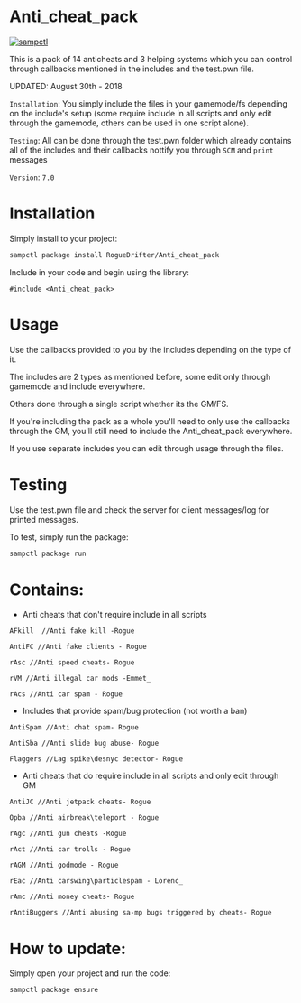# Anti_cheat_pack

[![sampctl](https://shields.southcla.ws/badge/sampctl-Anti_cheat_pack-2f2f2f.svg?style=for-the-badge)](https://github.com/RogueDrifter/Anti_cheat_pack)

This is a pack of 14 anticheats and 3 helping systems which you can control through callbacks mentioned
in the includes and the test.pwn file.

UPDATED: August 30th - 2018

`Installation`: You simply include the files in your gamemode/fs depending on the include's setup (some require include in all scripts and only edit through
the gamemode, others can be used in one script alone).

`Testing`: All can be done through the test.pwn folder which already contains all of the includes and their callbacks nottify you through `SCM` and `print` messages

`Version`: `7.0`

# Installation

Simply install to your project:

```bash
sampctl package install RogueDrifter/Anti_cheat_pack
```

Include in your code and begin using the library:

```pawn
#include <Anti_cheat_pack>
```

# Usage

Use the callbacks provided to you by the includes depending on the type of it.

The includes are 2 types as mentioned before, some edit only through gamemode and include everywhere.

Others done through a single script whether its the GM/FS.

If you're including the pack as a whole you'll need to only use the callbacks through the GM, you'll still need to include the Anti_cheat_pack everywhere.

If you use separate includes you can edit through usage through the files.

# Testing

Use the test.pwn file and check the server for client messages/log for printed messages.

To test, simply run the package:

```bash
sampctl package run
```

# Contains:

* Anti cheats that don't require include in all scripts
```
AFkill  //Anti fake kill -Rogue

AntiFC //Anti fake clients - Rogue

rAsc //Anti speed cheats- Rogue

rVM //Anti illegal car mods -Emmet_

rAcs //Anti car spam - Rogue
```
* Includes that provide spam/bug protection (not worth a ban)
```
AntiSpam //Anti chat spam- Rogue

AntiSba //Anti slide bug abuse- Rogue

Flaggers //Lag spike\desnyc detector- Rogue
```

* Anti cheats that do require include in all scripts and only edit through GM
```
AntiJC //Anti jetpack cheats- Rogue

Opba //Anti airbreak\teleport - Rogue

rAgc //Anti gun cheats -Rogue

rAct //Anti car trolls - Rogue

rAGM //Anti godmode - Rogue

rEac //Anti carswing\particlespam - Lorenc_

rAmc //Anti money cheats- Rogue

rAntiBuggers //Anti abusing sa-mp bugs triggered by cheats- Rogue
```

# How to update:

Simply open your project and run the code:

```bash
sampctl package ensure
```

